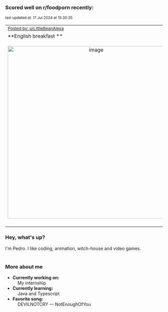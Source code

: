 ### Scored well on r/foodporn recently:

<p align="left"><sub>last updated at: 17 Jul 2024 at 15:30:35</sub></p>

|   |
| --- |
| <sub>[Posted by: u/LittleBeanAlexa][source]</sub> |
| **English breakfast ** | 
|<p align="center"> <img alt="image" src="https://i.redd.it/kgghpjcu0icd1.jpeg" width="550" /> </p>|
|   |

### Hey, what's up?

I'm Pedro. I like coding, animation, witch-house and video games.<br><br>

### More about me
- **Currently working on:**  
&nbsp;&nbsp;&nbsp;&nbsp;My internship
- **Currently learning:**  
&nbsp;&nbsp;&nbsp;&nbsp;Java and Typescript
- **Favorite song:**  
&nbsp;&nbsp;&nbsp;&nbsp;DEVILNOTCRY — NotEnoughOfYou<br><br>

  



  
  
  
[linkedin]: https://linkedin.com/in/pedro-h-r-gomes-8a487b14a/
[gmail]: mailto:pilique11@gmail.com
[source]: https://reddit.com/r/FoodPorn/comments/1e34bvl/english_breakfast/
[redditAPI]: https://www.reddit.com/dev/api/